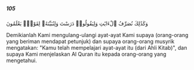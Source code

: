 ##### 105

<span class="ayah">وَكَذَٰلِكَ نُصَرِّفُ ٱلْءَايَٰتِ وَلِيَقُولُوا۟ دَرَسْتَ وَلِنُبَيِّنَهُۥ لِقَوْمٍۢ يَعْلَمُونَ</span>

<span class="ayah_translation">Demikianlah Kami mengulang-ulangi ayat-ayat Kami supaya (orang-orang yang beriman mendapat petunjuk) dan supaya orang-orang musyrik mengatakan: "Kamu telah mempelajari ayat-ayat itu (dari Ahli Kitab)", dan supaya Kami menjelaskan Al Quran itu kepada orang-orang yang mengetahui.</span>
